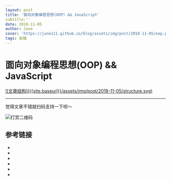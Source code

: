 ```yaml
---
layout: post
title: '面向对象编程思想(OOP) && JavaScript'
subtitle:''
date: 2018-11-05
author: June
cover: 'https://june111.github.io/blog/assets/img/post/2018-11-05/oop.png'
tags: 前端
---
```


# 面向对象编程思想(OOP) && JavaScript

<a data-fancybox="gallery" href="{{site.baseurl}}/assets/img/post/2018-11-05/structure.svg">
![文章结构]({{site.baseurl}}/assets/img/post/2018-11-05/structure.svg)
</a>



---

觉得文章不错就扫码支持一下呗～

![打赏二维码](https://june111.github.io/blog/assets/img/post/pay-qr.jpg)

## 参考链接

* []()
* []()
* []()
* []()
* []()
* []()